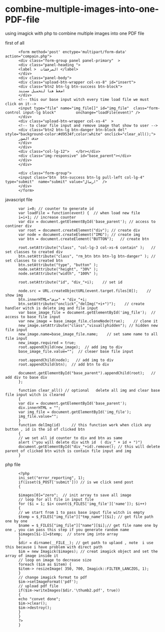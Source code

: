 # combine-multiple-images-into-one-PDF-file
using imagick with php  to combine multiple images into one PDF file 

 first of all 

          <form method='post' enctype='multipart/form-data' action="compain.php">		
          <div class="form-group panel panel-primary"  > 
          <div class="panel-heading ">
          <label >  المرفقات </label>
          </div>
          <div class="panel-body">
          <div class="upload-btn-wrapper col-xs-8" id="insert">
          <div class="btn2 btn-lg btn-success btn-block">
          اضغط هنا لتحميل مستند
          </div>
          <!-- this our base input witch every time load file we must click on it-->
          <input type="file" name="img_file[]" id="img_file"  class="form-control input-lg block"         onchange="loadFile(event)" />
          </div>
          <div class="upload-btn-wrapper col-xs-4"  >
          <!-- to clear file input and remove image that show to user -->
          <div class="btn2 btn-lg btn-danger btn-block del" style="background-color:#d9534f;color:white" onclick="clear_all();">
          حذف الصور
          </div>
          </div>
          <div class="col-lg-12">	</br></div>
          <div class="img-responsive" id="base_parent"></div>
          </div>
          </div>

          <div class="form-group"> 
          <input class="btn  btn-success btn-lg pull-left col-lg-4"  type="submit"  name="submit" value="ارسال"  /> 
          </div>
          </form>


javascript file

          var i=0; // counter to generate id 
          var loadFile = function(event) {  // when load new file
          i=i+1; // increase counter
          var div = document.getElementById('base_parent'); // access to continer div
          var root = document.createElement("div"); // create div
          var node = document.createElement("IMG"); // create img
          var btn = document.createElement("BUTTON");   // create btn

          root.setAttribute("class", "col-lg-3 col-xs-6 contain" );   // set classes to created div
          btn.setAttribute("class", "rm_btn btn btn-lg btn-danger" ); // set classes to created btn
          btn.setAttribute("type", "button" );
          node.setAttribute("height", "30%" );
          node.setAttribute("width", "100%" );

          root.setAttribute("id", "div_"+i);    // set id

          node.src = URL.createObjectURL(event.target.files[0]);    // show img
          btn.innerHTML="حذف" + "div_"+i;   
          btn.setAttribute("onclick","delImg("+i+")");    // create handler witch is delete img and file input 
          var base_image_file = document.getElementById('img_file');  // access to base file input
          var new_image = base_image_file.cloneNode(true);    // clone it
          new_image.setAttribute("class","visuallyhidden"); // hidden new file input
          new_image.name=base_image_file.name;    // set same name to all file input
          new_image.required = true;    
          root.appendChild(new_image);  // add img to div
          base_image_file.value="";  // cleaer base file input

          root.appendChild(node);   // add img to div
          root.appendChild(btn);  // add btn to div

          document.getElementById("base_parent").appendChild(root);   // add div to base div
          };

          function clear_all() // optional   delete all img and clear base file input witch is cleared 
          {
          var div = document.getElementById('base_parent');
          div.innerHTML = "";
          var img_file = document.getElementById('img_file');
          img_file.value="";
          }
          function delImg(id)     // this function work when click any button , id is the id of clicked btn
          {
          // we set all id counter to div and btn as same 
          alert ("you will delete div with id  ( div_" + id + ")")
          document.getElementById("div_"+id).remove(); // this will delete parent of clicked btn witch is contain file input and img 
          }

php file

          <?php
          ini_set("error_reporting", 1);
          if(isset($_POST['submit'])) // is we click send post
          {

          $images[0]="zero";  // init array to save all image
          // loop for all file in input file
          for ($i = 1; $i< count($_FILES['img_file']['name']); $i++)
          {
          // we start from 1 to pass base input file witch is empty
          $temp = $_FILES["img_file"]["tmp_name"][$i]; // get file path one by one
          $name = $_FILES["img_file"]["name"][$i];// get file name one by one , you can pass this step if you generate random name
          $images[$i-1]=$temp;  // store img into array		
          }
          $dir = dirname(__FILE__); // get path to uplaod , note  i use this because i have problem with direct path
          $im = new Imagick($images); // creat imagick object and set the array of image inside it
          // loop on image to decrease size 
          foreach ($im as $item) {
          $item-> resizeImage( 350, 700, Imagick::FILTER_LANCZOS, 1); 
          }
          // change imagick format to pdf
          $im->setImageFormat('pdf');
          // upload pdf file
          if($im->writeImages($dir.'\thumb2.pdf', true))
          {
          echo "convet done";
          $im->clear(); 
          $im->destroy();	
          }
          }
          ?>
          }
